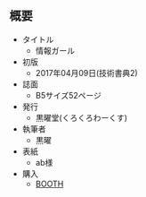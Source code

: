 ## 概要
- タイトル
  - 情報ガール
- 初版
  - 2017年04月09日(技術書典2)
- 誌面
  - B5サイズ52ページ
- 発行
  - 黒曜堂(くろくろわーくす)
- 執筆者
  - 黒曜
- 表紙
  - ab様
- 購入
  - [BOOTH](https://kokuyouwind.booth.pm/items/487999)
